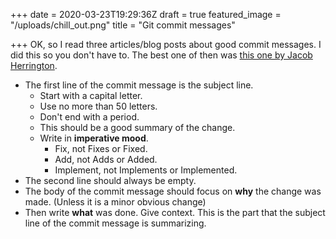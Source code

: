 +++
date = 2020-03-23T19:29:36Z
draft = true
featured_image = "/uploads/chill_out.png"
title = "Git commit messages"

+++
OK, so I read three articles/blog posts about good commit messages. I did this so you don't have to. The best one of then was [this one by Jacob Herrington](https://dev.to/jacobherrington/how-to-write-useful-commit-messages-my-commit-message-template-20n9 "this by Jacob Herrington").

* The first line of the commit message is the subject line.
  * Start with a capital letter.
  * Use no more than 50 letters.
  * Don't end with a period.
  * This should be a good summary of the change.
  * Write in **imperative mood**.
    * Fix, not Fixes or Fixed.
    * Add, not Adds or Added.
    * Implement, not Implements or Implemented.
* The second line should always be empty.
* The body of the commit message should focus on **why** the change was made. (Unless it is a minor obvious change)
* Then write **what** was done. Give context. This is the part that the subject line of the commit message is summarizing. 